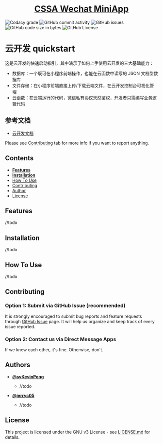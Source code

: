 <h1 align="center">
  <a href="https://github.com/syKevinPeng/CSSA-MiniApp/">CSSA Wechat MiniApp</a>
</h1>

![Codacy grade](https://api.codacy.com/project/badge/Grade/8126695323e746c48e84aacc7f4fbd30?isInternal=true) ![GitHub commit activity](https://img.shields.io/github/commit-activity/y/syKevinPeng/CSSA-MiniApp.svg) ![GitHub issues](https://img.shields.io/github/issues/syKevinPeng/CSSA-MiniApp.svg) ![GitHub code size in bytes](https://img.shields.io/github/languages/code-size/syKevinPeng/CSSA-MiniApp.svg) ![GitHub License](https://img.shields.io/github/license/syKevinPeng/CSSA-MiniApp.svg)

# 云开发 quickstart

这是云开发的快速启动指引，其中演示了如何上手使用云开发的三大基础能力：

- 数据库：一个既可在小程序前端操作，也能在云函数中读写的 JSON 文档型数据库
- 文件存储：在小程序前端直接上传/下载云端文件，在云开发控制台可视化管理
- 云函数：在云端运行的代码，微信私有协议天然鉴权，开发者只需编写业务逻辑代码

## 参考文档

- [云开发文档](https://developers.weixin.qq.com/miniprogram/dev/wxcloud/basis/getting-started.html)

Please see [Contributing](#user-content-contributing) tab for more info if you want to report anything.

## Contents

-   [**Features**](#user-content-features)
-   [**Installation**](#user-content-installation)
-   [How To Use](#user-content-how-to-use)
-   [Contributing](#user-content-contributing)
-   [Author](#user-content-author)
-   [License](#user-content-license)

## Features

//todo

## Installation

//todo

## How To Use

//todo

## Contributing

### Option 1: Submit via GitHub Issue (recommended)

It is strongly encouraged to submit bug reports and feature requests through [GitHub Issue](https://github.com/syKevinPeng/CSSA-MiniApp/issues) page. It will help us organize and keep track of every issue reported.

### Option 2: Contact us via Direct Message Apps

If we knew each other, it's fine. Otherwise, don't.

## Authors

-   **[@syKevinPeng](<https://github.com/syKevinPeng>)**
    -   //todo

-   **[@jerryc05](<https://github.com/jerryc05>)**
    -   //todo

## License

This project is licensed under the GNU v3 License - see [LICENSE.md](https://github.com/syKevinPeng/CSSA-MiniApp/blob/master/LICENSE) for details.